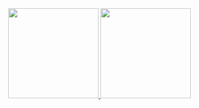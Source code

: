 <div align="center">
  <a href="https://github.com/giogiuseppe">
  <img height="180em" src="https://github-readme-stats.vercel.app/api?username=giogiuseppe&show_icons=true&theme=algolia&include_all_commits=true&count_private=true"/>
  <img height="180em" src="https://github-readme-stats.vercel.app/api/top-langs/?username=giogiuseppe&layout=compact&langs_count=7&theme=algolia"/>
</div>
